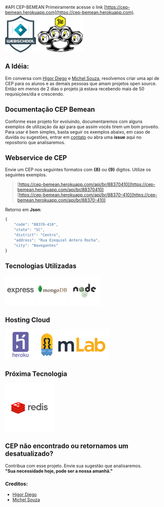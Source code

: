 #API CEP-BEMEAN
Primeiramente acesse o link [https://cep-bemean.herokuapp.com](https://cep-bemean.herokuapp.com).
</br>
<img src="/img/webschool.png" width="100">
<img src="/img/bemean.png" width="150">

## A Idéia:
Em conversa com [Higor Diego](https://github.com/higordiego) e [Michel Souza](https://github.com/souzacristsf), resolvemos criar uma api de CEP para os alunos e as demais pessoas que amam projetos open source. Então em menos de 2 dias o projeto já estava recebendo mais de 50 requisições/dia e crescendo. 

## Documentação CEP Bemean
Conforme esse projeto for evoluindo, documentaremos com alguns exemplos de utilização da api para que assim vocês tirem um bom proveito. Para usar é bem simples, basta seguir os exemplos abaixo, em caso de duvida ou sugestões, entrar em [contato](https://telegram.me/bemean) ou abra uma **issue** aqui no repositorio que analisaremos.

## Webservice de CEP
Envie um CEP nos seguintes formatos com **{8}** ou **{9}** digitos. 
Utilize os seguintes exemplos.

> [https://cep-bemean.herokuapp.com/api/br/88370410](https://cep-bemean.herokuapp.com/api/br/88370410) 
> </br>
> [https://cep-bemean.herokuapp.com/api/br/88370-410](https://cep-bemean.herokuapp.com/api/br/88370-410)

Retorno em **Json**:
```javascript
{
    "code": "88370-410",
    "state": "SC",
    "district": "Centro",
    "address": "Rua Ezequiel Antero Rocha",
    "city": "Navegantes"
}
```

## Tecnologias Utilizadas
<!--![](/img/express.png) 
![](/img/mongodb.png) -->
<img src="/img/express.png" width="100" height="100">
<img src="/img/mongodb.png" width="100" height="100">
<img src="/img/nodejs.png" width="100" height="100">

## Hosting Cloud
<img src="/img/heroku.png" width="100" height="100">
<img src="/img/mlab.png" height="100">

## Próxima Tecnologia
<img src="/img/redis.png">


## CEP não encontrado ou retornamos um desatualizado?
Contribua com esse projeto. Envie sua sugestão que analisaremos. 
</br>
**"Sua necessidade hoje, pode ser a nossa amanhã."**

### Creditos:
 + [Higor Diego](https://github.com/higordiego) 
 + [Michel Souza](https://github.com/souzacristsf)